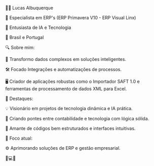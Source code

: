 <p>👨‍💻 Lucas Albuquerque</p>
<p>🚀 Especialista em ERP's (ERP Primavera V10 - ERP Visual Linx)</p>
<p>🧠 Entusiasta de IA e Tecnologia</p>
<p>📍 Brasil e Portugal</p>
<p></p>
<p>🔍 Sobre mim:</p>
<p>🎯 Transformo dados complexos em soluções inteligentes.</p>
<p>🛠️ Focado Integrações e automatizações de processos.</p>
<p>🖥️ Criador de aplicações robustas como o Importador SAFT 1.0 e ferramentas de processamento de dados XML para Excel.</p>
<p></p>
<p>🌟 Destaques:</p>
<p>💡 Visionário em projetos de tecnologia dinâmica e IA prática.</p>
<p>🔗 Criando pontes entre contabilidade e tecnologia com lógica sólida.</p>
<p>🧩 Amante de códigos bem estruturados e interfaces intuitivas.</p>
<p></p>
<p>👀 Foco atual:</p>
<p>⚙️ Aprimorando soluções de ERP e gestão empresarial.</p>
<p>🚀💻🔧</p>
